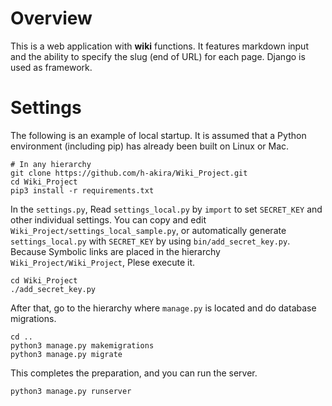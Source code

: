 # Overview
This is a web application with **wiki** functions. 
It features markdown input and the ability to specify the slug (end of URL) for each page.
Django is used as framework.

# Settings
The following is an example of local startup. 
It is assumed that a Python environment (including pip) has already been built on Linux or Mac.
```
# In any hierarchy
git clone https://github.com/h-akira/Wiki_Project.git
cd Wiki_Project
pip3 install -r requirements.txt
```
In the `settings.py`, Read `settings_local.py` by `import` to set `SECRET_KEY` and other individual settings. 
You can copy and edit `Wiki_Project/settings_local_sample.py`, 
or automatically generate `settings_local.py` with `SECRET_KEY` by using `bin/add_secret_key.py`. 
Because Symbolic links are placed in the hierarchy `Wiki_Project/Wiki_Project`, 
Plese execute it. 
```
cd Wiki_Project
./add_secret_key.py
```
After that, go to the hierarchy where `manage.py` is located and do database migrations.
```
cd ..
python3 manage.py makemigrations
python3 manage.py migrate
```
This completes the preparation, and you can run the server.
```
python3 manage.py runserver
```

